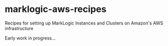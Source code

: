 # marklogic-aws-recipes
Recipes for setting up MarkLogic Instances and Clusters on Amazon's AWS infrastructure

Early work in progress...
